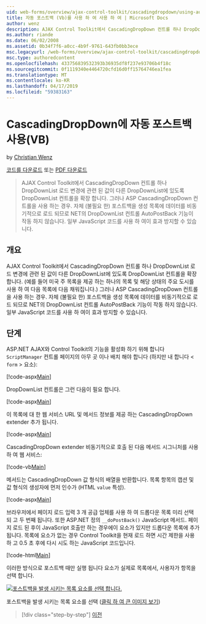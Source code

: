 ```yaml
---
uid: web-forms/overview/ajax-control-toolkit/cascadingdropdown/using-auto-postback-with-cascadingdropdown-vb
title: 자동 포스트백 (Vb)를 사용 하 여 사용 하 여 | Microsoft Docs
author: wenz
description: AJAX Control Toolkit에서 CascadingDropDown 컨트롤 하나 DropDownList 로드 변경에 관련 된 값이 anoth에 있도록 DropDownList 컨트롤을 확장 하는 중...
ms.author: riande
ms.date: 06/02/2008
ms.assetid: 0b34f7f6-a0cc-4b9f-9761-643fb0bb3ece
msc.legacyurl: /web-forms/overview/ajax-control-toolkit/cascadingdropdown/using-auto-postback-with-cascadingdropdown-vb
msc.type: authoredcontent
ms.openlocfilehash: 433756839532393b36935df8f237e93706b4f18c
ms.sourcegitcommit: 0f1119340e4464720cfd16d0ff15764746ea1fea
ms.translationtype: MT
ms.contentlocale: ko-KR
ms.lasthandoff: 04/17/2019
ms.locfileid: "59383163"
---
```

# <a name="using-auto-postback-with-cascadingdropdown-vb"></a>CascadingDropDown에 자동 포스트백 사용(VB)

by [Christian Wenz](https://github.com/wenz)

[코드를 다운로드](http://download.microsoft.com/download/9/0/7/907760b1-2c60-4f81-aeb6-ca416a573b0d/cascadingdropdown3.vb.zip) 또는 [PDF 다운로드](http://download.microsoft.com/download/2/d/c/2dc10e34-6983-41d4-9c08-f78f5387d32b/cascadingdropdown3VB.pdf)

> AJAX Control Toolkit에서 CascadingDropDown 컨트롤 하나 DropDownList 로드 변경에 관련 된 값이 다른 DropDownList에 있도록 DropDownList 컨트롤을 확장 합니다. 그러나 ASP CascadingDropDown 컨트롤을 사용 하는 경우. 자체 (불필요 한) 포스트백을 생성 목록에 데이터를 비동기적으로 로드 되므로 NET의 DropDownList 컨트롤 AutoPostBack 기능이 작동 하지 않습니다. 일부 JavaScript 코드를 사용 하 여이 효과 방지할 수 있습니다.


## <a name="overview"></a>개요

AJAX Control Toolkit에서 CascadingDropDown 컨트롤 하나 DropDownList 로드 변경에 관련 된 값이 다른 DropDownList에 있도록 DropDownList 컨트롤을 확장 합니다. (예를 들어 미국 주 목록을 제공 하는 하나의 목록 및 해당 상태의 주요 도시를 사용 하 여 다음 목록에 다음 채워집니다.) 그러나 ASP CascadingDropDown 컨트롤을 사용 하는 경우. 자체 (불필요 한) 포스트백을 생성 목록에 데이터를 비동기적으로 로드 되므로 NET의 DropDownList 컨트롤 AutoPostBack 기능이 작동 하지 않습니다. 일부 JavaScript 코드를 사용 하 여이 효과 방지할 수 있습니다.

## <a name="steps"></a>단계

ASP.NET AJAX와 Control Toolkit의 기능을 활성화 하기 위해 합니다 `ScriptManager` 컨트롤 페이지의 아무 곳 이나 배치 해야 합니다 (하지만 내 합니다 &lt; `form` &gt; 요소):

[!code-aspx[Main](using-auto-postback-with-cascadingdropdown-vb/samples/sample1.aspx)]

DropDownList 컨트롤은 그런 다음이 필요 합니다.

[!code-aspx[Main](using-auto-postback-with-cascadingdropdown-vb/samples/sample2.aspx)]

이 목록에 대 한 웹 서비스 URL 및 메서드 정보를 제공 하는 CascadingDropDown extender 추가 됩니다.

[!code-aspx[Main](using-auto-postback-with-cascadingdropdown-vb/samples/sample3.aspx)]

CascadingDropDown extender 비동기적으로 호출 된 다음 메서드 시그니처를 사용 하 여 웹 서비스:

[!code-vb[Main](using-auto-postback-with-cascadingdropdown-vb/samples/sample4.vb)]

메서드는 CascadingDropDown 값 형식의 배열을 반환합니다. 목록 항목의 캡션 및 값 형식의 생성자에 먼저 인수가 (HTML `value` 특성).

[!code-aspx[Main](using-auto-postback-with-cascadingdropdown-vb/samples/sample5.aspx)]

브라우저에서 페이지 로드 입력 3 개 공급 업체를 사용 하 여 드롭다운 목록 미리 선택 되 고 두 번째 됩니다. 또한 ASP.NET 정의 `__doPostBack()` JavaScript 메서드. 페이지 로드 된 후이 JavaScript 호출만 하는 경우에이 요소가 있지만 드롭다운 목록에 추가 됩니다. 목록에 요소가 없는 경우 Control Toolkit을 현재 로드 하면 시간 제한을 사용 하 고 0.5 초 후에 다시 시도 하는 JavaScript 코드입니다.

[!code-html[Main](using-auto-postback-with-cascadingdropdown-vb/samples/sample6.html)]

이러한 방식으로 포스트백 때만 실행 됩니다 요소가 실제로 목록에서, 사용자가 항목을 선택 합니다.


[![포스트백을 발생 시키는 목록 요소를 선택 합니다.](using-auto-postback-with-cascadingdropdown-vb/_static/image2.png)](using-auto-postback-with-cascadingdropdown-vb/_static/image1.png)

포스트백을 발생 시키는 목록 요소를 선택 ([클릭 하 여 큰 이미지 보기](using-auto-postback-with-cascadingdropdown-vb/_static/image3.png))

> [!div class="step-by-step"]
> [이전](presetting-list-entries-with-cascadingdropdown-vb.md)
